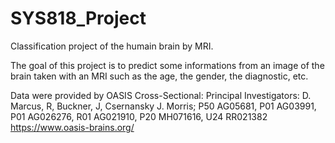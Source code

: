 # SYS818_Project
Classification project of the humain brain by MRI.

The goal of this project is to predict some informations from an image of the brain taken with an MRI such as the age, the gender, the diagnostic, etc.

Data were provided by OASIS Cross-Sectional: Principal Investigators: D. Marcus, R, Buckner, J, Csernansky J. Morris; P50 AG05681, P01 AG03991, P01 AG026276, R01 AG021910, P20 MH071616, U24 RR021382
https://www.oasis-brains.org/

